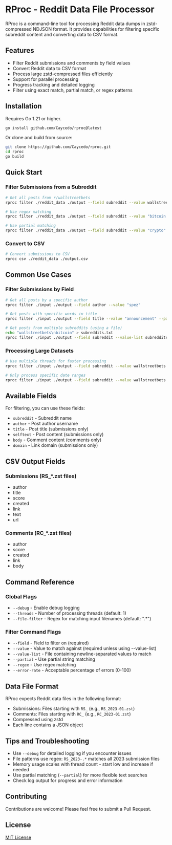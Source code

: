 # RProc - Reddit Data File Processor

RProc is a command-line tool for processing Reddit data dumps in zstd-compressed NDJSON format. It provides capabilities for filtering specific subreddit content and converting data to CSV format.

## Features

- Filter Reddit submissions and comments by field values
- Convert Reddit data to CSV format
- Process large zstd-compressed files efficiently
- Support for parallel processing
- Progress tracking and detailed logging
- Filter using exact match, partial match, or regex patterns

## Installation

Requires Go 1.21 or higher.

```bash
go install github.com/Caycedo/rproc@latest
```

Or clone and build from source:
```bash
git clone https://github.com/Caycedo/rproc.git
cd rproc
go build
```

## Quick Start

### Filter Submissions from a Subreddit

```bash
# Get all posts from r/wallstreetbets
rproc filter ./reddit_data ./output --field subreddit --value wallstreetbets

# Use regex matching
rproc filter ./reddit_data ./output --field subreddit --value "bitcoin.*" --regex

# Use partial matching
rproc filter ./reddit_data ./output --field subreddit --value "crypto" --partial
```

### Convert to CSV

```bash
# Convert submissions to CSV
rproc csv ./reddit_data ./output.csv
```

## Common Use Cases

### Filter Submissions by Field
```bash
# Get all posts by a specific author
rproc filter ./input ./output --field author --value "spez"

# Get posts with specific words in title
rproc filter ./input ./output --field title --value "announcement" --partial

# Get posts from multiple subreddits (using a file)
echo "wallstreetbets\nbitcoin" > subreddits.txt
rproc filter ./input ./output --field subreddit --value-list subreddits.txt
```

### Processing Large Datasets
```bash
# Use multiple threads for faster processing
rproc filter ./input ./output --field subreddit --value wallstreetbets --threads 4

# Only process specific date ranges
rproc filter ./input ./output --field subreddit --value wallstreetbets --file-filter "RS_2023-.*"
```

## Available Fields

For filtering, you can use these fields:
- `subreddit` - Subreddit name
- `author` - Post author username
- `title` - Post title (submissions only)
- `selftext` - Post content (submissions only)
- `body` - Comment content (comments only)
- `domain` - Link domain (submissions only)

## CSV Output Fields

### Submissions (RS_*.zst files)
- author
- title
- score
- created
- link
- text
- url

### Comments (RC_*.zst files)
- author
- score
- created
- link
- body

## Command Reference

### Global Flags
- `--debug` - Enable debug logging
- `--threads` - Number of processing threads (default: 1)
- `--file-filter` - Regex for matching input filenames (default: ".*")

### Filter Command Flags
- `--field` - Field to filter on (required)
- `--value` - Value to match against (required unless using --value-list)
- `--value-list` - File containing newline-separated values to match
- `--partial` - Use partial string matching
- `--regex` - Use regex matching
- `--error-rate` - Acceptable percentage of errors (0-100)

## Data File Format

RProc expects Reddit data files in the following format:
- Submissions: Files starting with `RS_` (e.g., `RS_2023-01.zst`)
- Comments: Files starting with `RC_` (e.g., `RC_2023-01.zst`)
- Compressed using zstd
- Each line contains a JSON object

## Tips and Troubleshooting

- Use `--debug` for detailed logging if you encounter issues
- File patterns use regex: `RS_2023-.*` matches all 2023 submission files
- Memory usage scales with thread count - start low and increase if needed
- Use partial matching (`--partial`) for more flexible text searches
- Check log output for progress and error information

## Contributing

Contributions are welcome! Please feel free to submit a Pull Request.

## License

[MIT License](LICENSE)
